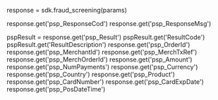 response = sdk.fraud_screening(params)

response.get('psp_ResponseCod')
response.get('psp_ResponseMsg')

pspResult = response.get('psp_Result')
pspResult.get('ResultCode')
pspResult.get('ResultDescription')
response.get('psp_OrderId')
response.get('psp_MerchantId')
response.get('psp_MerchTxRef')
response.get('psp_MerchOrderId')
response.get('psp_Amount')
response.get('psp_NumPayments')
response.get('psp_Currency')
response.get('psp_Country')
response.get('psp_Product')
response.get('psp_CardNumber')
response.get('psp_CardExpDate')
response.get('psp_PosDateTime')
